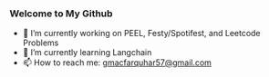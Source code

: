 ### Welcome to My Github 

- 🔭 I’m currently working on PEEL, Festy/Spotifest, and Leetcode Problems
- 🌱 I’m currently learning Langchain
- 📫 How to reach me: gmacfarquhar57@gmail.com

